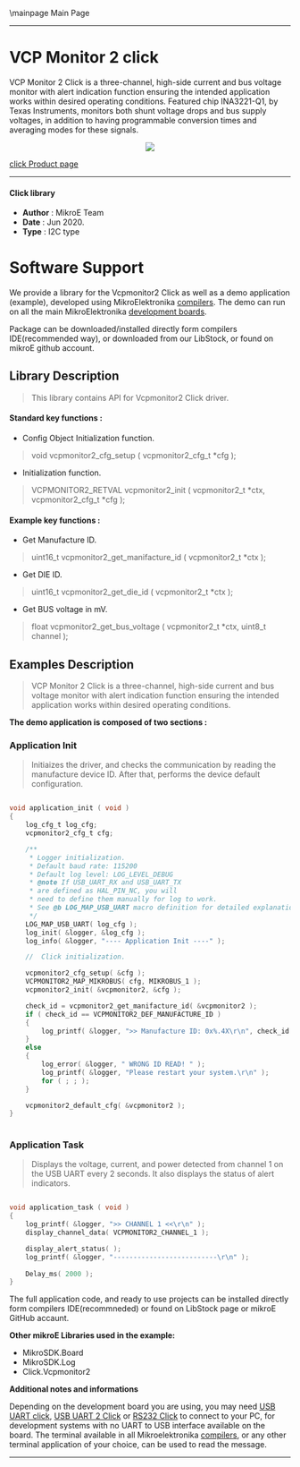 \mainpage Main Page
 
---
# VCP Monitor 2 click

VCP Monitor 2 Click is a three-channel, high-side current and bus voltage monitor with alert indication function ensuring the intended application works within desired operating conditions. Featured chip INA3221-Q1, by Texas Instruments, monitors both shunt voltage drops and bus supply voltages, in addition to having programmable conversion times and averaging modes for these signals.

<p align="center">
  <img src="https://download.mikroe.com/images/click_for_ide/vcpmonitor2_click.png">
</p>

[click Product page](https://www.mikroe.com/vcp-monitor-2-click)

---


#### Click library 

- **Author**        : MikroE Team
- **Date**          : Jun 2020.
- **Type**          : I2C type


# Software Support

We provide a library for the Vcpmonitor2 Click 
as well as a demo application (example), developed using MikroElektronika 
[compilers](https://shop.mikroe.com/compilers). 
The demo can run on all the main MikroElektronika [development boards](https://shop.mikroe.com/development-boards).

Package can be downloaded/installed directly form compilers IDE(recommended way), or downloaded from our LibStock, or found on mikroE github account. 

## Library Description

> This library contains API for Vcpmonitor2 Click driver.

#### Standard key functions :

- Config Object Initialization function.
> void vcpmonitor2_cfg_setup ( vcpmonitor2_cfg_t *cfg ); 
 
- Initialization function.
> VCPMONITOR2_RETVAL vcpmonitor2_init ( vcpmonitor2_t *ctx, vcpmonitor2_cfg_t *cfg );

#### Example key functions :

- Get Manufacture ID.
> uint16_t vcpmonitor2_get_manifacture_id ( vcpmonitor2_t *ctx );
 
- Get DIE ID.
> uint16_t vcpmonitor2_get_die_id ( vcpmonitor2_t *ctx );

- Get BUS voltage in mV.
> float vcpmonitor2_get_bus_voltage ( vcpmonitor2_t *ctx, uint8_t channel );

## Examples Description

> VCP Monitor 2 Click is a three-channel, high-side current and bus voltage monitor with alert indication 
> function ensuring the intended application works within desired operating conditions.

**The demo application is composed of two sections :**

### Application Init 

> Initiaizes the driver, and checks the communication by reading the manufacture device ID. After that, performs the device default configuration.

```c

void application_init ( void )
{
    log_cfg_t log_cfg;
    vcpmonitor2_cfg_t cfg;

    /** 
     * Logger initialization.
     * Default baud rate: 115200
     * Default log level: LOG_LEVEL_DEBUG
     * @note If USB_UART_RX and USB_UART_TX 
     * are defined as HAL_PIN_NC, you will 
     * need to define them manually for log to work. 
     * See @b LOG_MAP_USB_UART macro definition for detailed explanation.
     */
    LOG_MAP_USB_UART( log_cfg );
    log_init( &logger, &log_cfg );
    log_info( &logger, "---- Application Init ----" );

    //  Click initialization.

    vcpmonitor2_cfg_setup( &cfg );
    VCPMONITOR2_MAP_MIKROBUS( cfg, MIKROBUS_1 );
    vcpmonitor2_init( &vcpmonitor2, &cfg );

    check_id = vcpmonitor2_get_manifacture_id( &vcpmonitor2 );
    if ( check_id == VCPMONITOR2_DEF_MANUFACTURE_ID )
    {
        log_printf( &logger, ">> Manufacture ID: 0x%.4X\r\n", check_id );
    }
    else
    {
        log_error( &logger, " WRONG ID READ! " );
        log_printf( &logger, "Please restart your system.\r\n" );
        for ( ; ; );
    }

    vcpmonitor2_default_cfg( &vcpmonitor2 );
}
  
```

### Application Task

> Displays the voltage, current, and power detected from channel 1 on the USB UART every 2 seconds. It also displays the status of alert indicators.

```c

void application_task ( void )
{
    log_printf( &logger, ">> CHANNEL 1 <<\r\n" );
    display_channel_data( VCPMONITOR2_CHANNEL_1 );

    display_alert_status( );
    log_printf( &logger, "--------------------------\r\n" );
    
    Delay_ms( 2000 );
}  

```

The full application code, and ready to use projects can be  installed directly form compilers IDE(recommneded) or found on LibStock page or mikroE GitHub accaunt.

**Other mikroE Libraries used in the example:** 

- MikroSDK.Board
- MikroSDK.Log
- Click.Vcpmonitor2

**Additional notes and informations**

Depending on the development board you are using, you may need 
[USB UART click](https://shop.mikroe.com/usb-uart-click), 
[USB UART 2 Click](https://shop.mikroe.com/usb-uart-2-click) or 
[RS232 Click](https://shop.mikroe.com/rs232-click) to connect to your PC, for 
development systems with no UART to USB interface available on the board. The 
terminal available in all Mikroelektronika 
[compilers](https://shop.mikroe.com/compilers), or any other terminal application 
of your choice, can be used to read the message.



---
